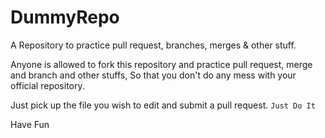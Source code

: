 # DummyRepo
A Repository to practice pull request, branches, merges & other stuff.

Anyone is allowed to fork this repository and practice pull request, merge and branch and other stuffs, So that you don't do any mess with your official repository.

Just pick up the file you wish to edit and submit a pull request. `Just Do It`

Have Fun
